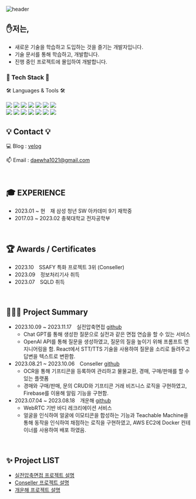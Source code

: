 ![header](https://capsule-render.vercel.app/api?type=waving&color=auto&height=300&section=header&text=daehwa's%20Github&fontSize=80)

## ✋저는,

- 새로운 기술을 학습하고 도입하는 것을 즐기는 개발자입니다.
- 기술 문서를 통해 학습하고, 개발합니다.
- 진행 중인 프로젝트에 몰입하여 개발합니다.


### 📖 Tech Stack 📖
🛠 Languages & Tools 🛠 <br/><br/>
<img src="https://img.shields.io/badge/Spring%20Boot-green.svg?style=flat&logo=Spring%20Boot&logoColor=white"> 
<img src="https://img.shields.io/badge/hibernate-59666C.svg?style=flat&logo=hibernate&logoColor=white">
<img src="https://img.shields.io/badge/C++-00599C.svg?style=flat&logo=cplusplus&logoColor=white">
<img src="https://img.shields.io/badge/Java-4479A1.svg?style=flat">
<img src="https://img.shields.io/badge/OpenCV-5C3EE8.svg?style=flat&logo=opencv&logoColor=white"> 
<img src="https://img.shields.io/badge/React-61DAFB.svg?style=flat&logo=react&logoColor=white">
<img src="https://img.shields.io/badge/JavaScript-F7DF1E.svg?style=flat&logo=javascript&logoColor=white">
<br/>
<img src="https://img.shields.io/badge/MySQL-4479A1.svg?style=flat&logo=mysql&logoColor=white"> 
<img src="https://img.shields.io/badge/Redis-DC382D.svg?style=flat&logo=redis&logoColor=white"> 
<img src="https://img.shields.io/badge/Python-3776AB.svg?style=flat&logo=python&logoColor=white">
<img src="https://img.shields.io/badge/FastAPI-009688.svg?style=flat&logo=fastapi&logoColor=white">
<img src="https://img.shields.io/badge/Docker-2496ED.svg?style=flat&logo=docker&logoColor=white">
<img src="https://img.shields.io/badge/git-F05032.svg?style=flat&logo=git&logoColor=white">
<img src="https://img.shields.io/badge/jira-0052CC.svg?style=flat&logo=jirasoftware&logoColor=white">
<br/>

## 💡 Contact 💡

💻 Blog : [velog](https://velog.io/@mantaray)

📫 Email : daewha1021@gmail.com

<br/>

## 🎓 EXPERIENCE

- 2023.01 ~ 현　재 삼성 청년 SW 아카데미 9기 재학중
- 2017.03 ~ 2023.02 충북대학교 전자공학부

<br/>

## 🏆 Awards / Certificates

- 2023.10　SSAFY 특화 프로젝트 3위 (Conseller)
- 2023.09　정보처리기사 취득
- 2023.07　SQLD 취득

<br/>

## 👨🏻‍💻 Project Summary

- 2023.10.09 ~ 2023.11.17　실전압축면접 [github](https://github.com/daehwa-park/SilApMyeon)
    - Chat GPT를 통해 생성한 질문으로 실전과 같은 면접 연습을 할 수 있는 서비스
    - OpenAI API를 통해 질문을 생성하였고, 질문의 질을 높이기 위해 프롬프트 엔지니어링을 함. React에서 STT/TTS 기술을 사용하여 질문을 소리로 들려주고 답변을 텍스트로 변환함.
- 2023.08.21 ~ 2023.10.06　Conseller [github](https://github.com/daehwa-park/Conseller)
    - OCR을 통해 기프티콘을 등록하여 관리하고 물물교환, 경매, 구매/판매를 할 수 있는 플랫폼
    - 경매와 구매/판매, 문의 CRUD와 기프티콘 거래 비즈니스 로직을 구현하였고, Firebase를 이용해 알림 기능을 구현함.
- 2023.07.04 ~ 2023.08.18　개운해 [github](https://github.com/daehwa-park/GaeWoonHae)
    - WebRTC 기반 바디 레크리에이션 서비스
    - 얼굴을 인식하여 얼굴에 이모티콘을 합성하는 기능과 Teachable Machine을 통해 동작을 인식하여 채점하는 로직을 구현하였고, AWS EC2에 Docker 컨테이너를 사용하여 배포 하였음.

<br/>

## ✨ Project LIST
- [실전압축면접 프로젝트 설명](https://marsh-engineer-80a.notion.site/d4cc549778e94cd995199a0a6c4644cf?pvs=4)
- [Conseller 프로젝트 설명](https://marsh-engineer-80a.notion.site/Conseller-c8e76d75e38a4ebf95618b43c34ca254?pvs=4)
- [개운해 프로젝트 설명](https://marsh-engineer-80a.notion.site/GaeWoonHae-f5cbb1beec3640f0bf7af04a71c1c56f?pvs=4)
